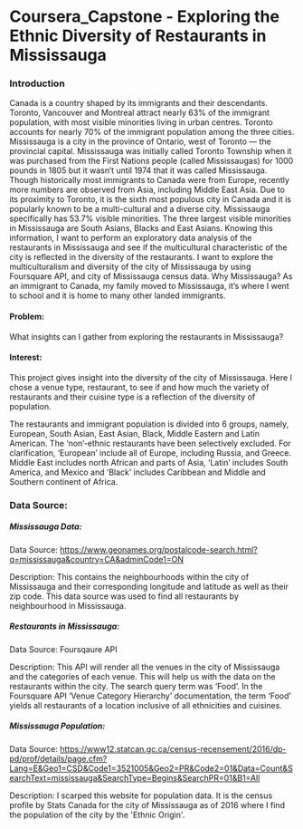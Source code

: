 # Coursera_Capstone - Exploring the Ethnic Diversity of Restaurants in Mississauga

### Introduction
Canada is a country shaped by its immigrants and their descendants. Toronto, Vancouver and Montreal attract nearly 63% of the immigrant population, with most visible minorities living in urban centres. Toronto accounts for nearly 70% of the immigrant population among the three cities.
Mississauga is a city in the province of Ontario, west of Toronto — the provincial capital. Mississauga was initially called Toronto Township when it was purchased from the First Nations people (called Mississaugas) for 1000 pounds in 1805 but it wasn’t until 1974 that it was called Mississauga. Though historically most immigrants to Canada were from Europe, recently more numbers are observed from Asia, including Middle East Asia. Due to its proximity to Toronto, it is the sixth most populous city in Canada and it is popularly known to be a multi-cultural and a diverse city.
Mississauga specifically has 53.7% visible minorities. The three largest visible minorities in Mississauga are South Asians, Blacks and East Asians. Knowing this information, I want to perform an exploratory data analysis of the restaurants in Mississauga and see if the multicultural characteristic of the city is reflected in the diversity of the restaurants. I want to explore the multiculturalism and diversity of the city of Mississauga by using Foursquare API, and city of Mississauga census data.
Why Mississauga? As an immigrant to Canada, my family moved to Mississauga, it’s where I went to school and it is home to many other landed immigrants.

#### Problem: 
What insights can I gather from exploring the restaurants in Mississauga?


#### Interest: 
This project gives insight into the diversity of the city of Mississauga. Here I chose a venue type, restaurant, to see if and how much the variety of restaurants and their cuisine type is a reflection of the diversity of population.


The restaurants and immigrant population is divided into 6 groups, namely, European, South Asian, East Asian, Black, Middle Eastern and Latin American. The ‘non’-ethnic restaurants have been selectively excluded. For clarification, ‘European’ include all of Europe, including Russia, and Greece. Middle East includes north African and parts of Asia, ‘Latin’ includes South America, and Mexico and ‘Black’ includes Caribbean and Middle and Southern continent of Africa.

### Data Source:

##### Mississauga Data:

Data Source: https://www.geonames.org/postalcode-search.html?q=mississauga&country=CA&adminCode1=ON

Description: This contains the neighbourhoods within the city of Mississauga and their corresponding longitude and latitude as well as their zip code. This data source was used to find all restaurants by neighbourhood in Mississauga.

##### Restaurants in Mississauga:

Data Source: Foursqaure API

Description: This API will render all the venues in the city of Mississauga and the categories of each venue. This will help us with the data on the restaurants within the city. The search query term was ‘Food’. In the Foursquare API ‘Venue Category Hierarchy’ documentation, the term ‘Food’ yields all restaurants of a location inclusive of all ethnicities and cuisines.

##### Mississauga Population: 

Data Source: https://www12.statcan.gc.ca/census-recensement/2016/dp-pd/prof/details/page.cfm?Lang=E&Geo1=CSD&Code1=3521005&Geo2=PR&Code2=01&Data=Count&SearchText=mississauga&SearchType=Begins&SearchPR=01&B1=All 

Description: I scarped this website for population data. It is the census profile  by Stats Canada for the city of Mississauga as of 2016 where I find the population of the city by the 'Ethnic Origin'.



